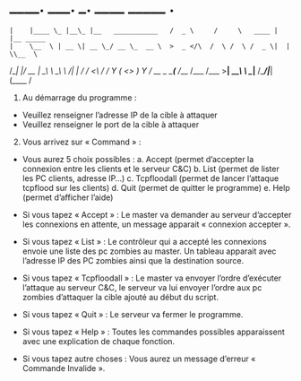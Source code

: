 #  ____.     ___.  ___.                    ____       _____         .__            
    |    |____ \_ |__\_ |__   ___________   /  _ \     /     \   ____ |  |__ _____   
    |    \__  \ | __ \| __ \_/ __ \_  __ \  >  _ </\  /  \ /  \ /  _ \|  |  \\__  \  
/\__|    |/ __ \| \_\ \ \_\ \  ___/|  | \/ /  <_\ \/ /    Y    (  <_> )   Y  \/ __ \_
\________(____  /___  /___  /\___  >__|    \_____\ \ \____|__  /\____/|___|  (____  /



1.	Au démarrage du programme :
-	Veuillez renseigner l’adresse IP de la cible à attaquer
-	Veuillez renseigner le port de la cible à attaquer

2.	Vous arrivez sur « Command » :
-	Vous aurez 5 choix possibles :
a.	Accept (permet d’accepter la connexion entre les clients et le serveur C&C)
b.	List (permet de lister les PC clients, adresse IP…)
c.	Tcpfloodall (permet de lancer l’attaque tcpflood sur les clients) 
d.	Quit (permet de quitter le programme)
e.	Help (permet d’afficher l’aide)

-	Si vous tapez « Accept » :
Le master va demander au serveur d’accepter les connexions en attente, un message apparait « connexion accepter ».
-	Si vous tapez « List » :
Le contrôleur qui a accepté les connexions envoie une liste des pc zombies au master. 
Un tableau apparait avec l’adresse IP des PC zombies ainsi que la destination source.
-	Si vous tapez « Tcpfloodall » :
Le master va envoyer l’ordre d’exécuter l’attaque au serveur C&C, le serveur va lui envoyer l’ordre aux pc zombies d’attaquer la cible ajouté au début du script.
-	Si vous tapez « Quit » :
Le serveur va fermer le programme.
-	Si vous tapez « Help » :
Toutes les commandes possibles apparaissent avec une explication de chaque fonction.
-	Si vous tapez autre choses :
Vous aurez un message d’erreur « Commande Invalide ».
